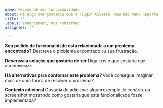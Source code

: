 ```yaml
---
name: Recomende uma funcionalidade
about: Há algo que gostaria que o Plugin tivesse, mas não tem? Reporte aqui.
title: ''
labels: enhancement, not confirmed
assignees: ''

---
```


**Seu pedido de funcionalidade está relacionado a um problema encontrado?**
Descreva o problema encontrado ou sua frustração.

**Descreva a solução que gostaria de ver**
Diga-nos o que gostaria que acontecesse.

**Há alternativas para contornar este problema?**
Você consegue imaginar mais de uma forma de resolver o problema?

**Contexto adicional**
Gostaria de adicionar algum exemplo de cenário, ou screenshot mostrando como gostaria que esta funcionalidade fosse implementada?
